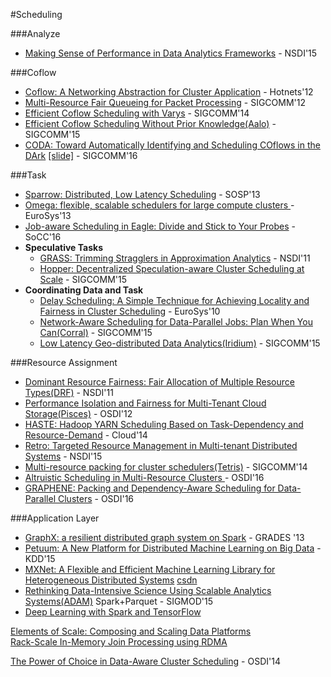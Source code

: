 #Scheduling

###Analyze
- [Making Sense of Performance in Data Analytics Frameworks](https://www.usenix.org/system/files/conference/nsdi15/nsdi15-paper-ousterhout.pdf) - NSDI'15

###Coflow
- [Coflow: A Networking Abstraction for Cluster Application](http://conferences.sigcomm.org/hotnets/2012/papers/hotnets12-final51.pdf) - Hotnets'12
- [Multi-Resource Fair Queueing for Packet Processing](http://conferences.sigcomm.org/sigcomm/2012/paper/sigcomm/p1.pdf) - SIGCOMM'12
- [Efficient Coflow Scheduling with Varys](http://conferences.sigcomm.org/sigcomm/2014/doc/slides/83.pdf) - SIGCOMM'14
- [Efficient Coflow Scheduling Without Prior Knowledge(Aalo)](http://conferences.sigcomm.org/sigcomm/2015/pdf/papers/p393.pdf) - SIGCOMM'15
- [CODA: Toward Automatically Identifying and
Scheduling COflows in the DArk](http://dl.acm.org/citation.cfm?id=2934880) [[slide]](http://conferences.sigcomm.org/sigcomm/2016/files/program/sigcomm/Session04-Paper02-CODA-Hong-Slides.pdf) - SIGCOMM'16

###Task
- [Sparrow: Distributed, Low Latency Scheduling](http://dl.acm.org/citation.cfm?doid=2517349.2522716) - SOSP'13
- [Omega: flexible, scalable schedulers for large compute clusters
](http://dl.acm.org/citation.cfm?id=2465386) - EuroSys'13
- [Job-aware Scheduling in Eagle: Divide and Stick to Your Probes](https://infoscience.epfl.ch/record/221125/files/socc2016-final189.pdf) - SoCC'16
- **Speculative Tasks**
	- [GRASS: Trimming Stragglers in Approximation Analytics](https://www.usenix.org/system/files/conference/nsdi14/nsdi14-paper-ananthanarayanan.pdf) - NSDI'11
	- [Hopper: Decentralized Speculation-aware Cluster Scheduling at Scale](http://users.cms.caltech.edu/~adamw/papers/hopper.pdf) - SIGCOMM'15
- **Coordinating Data and Task**
	- [Delay Scheduling: A Simple Technique for Achieving Locality and Fairness in Cluster Scheduling](http://eurosys2010.sigops-france.fr/slides/eurosys2010_session7_talk20.pdf) - EuroSys'10
	- [Network-Aware Scheduling for Data-Parallel Jobs: Plan When You Can(Corral)](http://conferences.sigcomm.org/sigcomm/2015/pdf/papers/p407.pdf) - SIGCOMM'15
	- [Low Latency Geo-distributed Data Analytics(Iridium)](http://research.microsoft.com/en-us/um/people/ga/gda.pdf) - SIGCOMM'15

###Resource Assignment
- [Dominant Resource Fairness: Fair Allocation of Multiple Resource Types(DRF)](http://static.usenix.org/events/nsdi11/tech/full_papers/Ghodsi.pdf) - NSDI'11
- [Performance Isolation and Fairness for Multi-Tenant Cloud Storage(Pisces)](https://www.usenix.org/system/files/conference/osdi12/osdi12-final-215.pdf) - OSDI'12
- [HASTE: Hadoop YARN Scheduling Based on Task-Dependency and Resource-Demand](http://www.cs.umb.edu/~shengbo/paper/cloud14a.pdf) - Cloud'14
- [Retro: Targeted Resource Management in Multi-tenant Distributed Systems](https://www.usenix.org/system/files/conference/nsdi15/nsdi15-paper-mace.pdf) - NSDI'15
- [Multi-resource packing for cluster schedulers(Tetris)](http://dl.acm.org/citation.cfm?id=2626334) - SIGCOMM'14
- [Altruistic Scheduling in Multi-Resource Clusters
](http://www.mosharaf.com/wp-content/uploads/carbyne-osdi16.pdf) - OSDI'16
- [GRAPHENE: Packing and Dependency-Aware Scheduling for Data-Parallel Clusters](http://pages.cs.wisc.edu/~akella/papers/graphene.pdf) - OSDI'16

###Application Layer
- [GraphX: a resilient distributed graph system on Spark](http://dl.acm.org/citation.cfm?id=2484427) - GRADES '13
- [Petuum: A New Platform for Distributed Machine Learning on Big Data](http://petuum.github.io/research.html) - KDD'15
- [MXNet: A Flexible and Efficient Machine Learning Library for Heterogeneous Distributed Systems](https://github.com/dmlc/web-data/raw/master/mxnet/paper/mxnet-learningsys.pdf) [csdn](http://blog.csdn.net/cyh_24/article/details/50545780)
- [Rethinking Data-Intensive Science Using Scalable Analytics Systems(ADAM)](http://dl.acm.org/citation.cfm?id=2742787) Spark+Parquet - SIGMOD'15
- [Deep Learning with Spark and TensorFlow](https://databricks.com/blog/2016/01/25/deep-learning-with-spark-and-tensorflow.html)

[Elements of Scale: Composing and Scaling Data Platforms](http://www.benstopford.com/2015/04/28/elements-of-scale-composing-and-scaling-data-platforms/)  
[Rack-Scale In-Memory Join Processing using RDMA](http://dl.acm.org/citation.cfm?id=2750547)

[The Power of Choice in Data-Aware Cluster Scheduling](https://www.usenix.org/conference/osdi14/technical-sessions/presentation/venkataraman) - OSDI'14